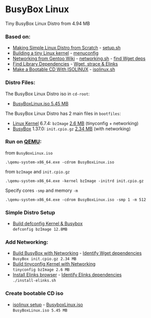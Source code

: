 # BusyBox Linux

Tiny BusyBox Linux Distro from 4.94 MB

### Based on:

* [Making Simple Linux Distro from Scratch](https://www.youtube.com/watch?v=QlzoegSuIzg) - [setup.sh](https://github.com/EN10/BusyBoxLinux/blob/main/setup.sh)
* [Building a tiny Linux kernel](https://weeraman.com/building-a-tiny-linux-kernel-8c07579ae79d) - [menuconfig](https://github.com/EN10/BusyBoxLinux/blob/main/tinymenuconfig.md) 
* [Networking from Gentoo Wiki](https://wiki.gentoo.org/wiki/Custom_Initramfs#Networking) - [networking.sh](https://github.com/EN10/BusyBoxLinux/blob/main/networking.sh) - [find Wget deps](https://github.com/EN10/BusyBoxLinux/blob/main/lib/wget/wget-libs.sh)    
* [Find Library Dependencies](https://unix.stackexchange.com/questions/120015/how-to-find-out-the-dynamic-libraries-executables-loads-when-run) - [Wget, strace & Elinks](https://github.com/EN10/BusyBoxLinux/tree/main/lib)  
* [Make a Bootable CD With ISOLINUX](https://wiki.syslinux.org/wiki/index.php?title=ISOLINUX) - [isolinux.sh](https://github.com/EN10/BusyBoxLinux/blob/main/cd-root/isolinux.sh)

### Distro Files:

The BusyBox Linux Distro iso in `cd-root`:  
* [BusyBoxLinux.iso 5.45 MB](https://github.com/EN10/BusyBoxLinux/blob/main/cd-root/BusyBoxLinux.iso)  

The BusyBox Linux Distro has 2 main files in `bootfiles`:

* [Linux Kernel](https://www.kernel.org) 6.7.4: `bzImage` [2.6 MB](https://github.com/EN10/BusyBoxLinux/blob/main/bootfiles/bzImage) (tinyconfig + networking)
* [BusyBox](https://busybox.net) 1.37.0: `init.cpio.gz` [2.34 MB](https://github.com/EN10/BusyBoxLinux/blob/main/bootfiles/init.cpio.gz) (with networking)


### Run on [QEMU](https://www.qemu.org):
from `BusyBoxLinux.iso`
```
.\qemu-system-x86_64.exe -cdrom BusyBoxLinux.iso
```
from `bzImage` and `init.cpio.gz`
```
.\qemu-system-x86_64.exe -kernel bzImage -initrd init.cpio.gz
```
Specify cores `-smp` and memory `-m`
```
.\qemu-system-x86_64.exe -cdrom BusyBoxLinux.iso -smp 1 -m 512
```
### Simple Distro Setup
* [Build defconfig Kernel & Busybox](https://github.com/EN10/BusyBoxLinux/blob/main/setup.sh)    
`defconfig bzImage 12.8MB`
### Add Networking:
* [Build BusyBox with Networking](https://github.com/EN10/BusyBoxLinux/blob/main/networking.sh) - [Identify Wget dependencies](https://github.com/EN10/BusyBoxLinux/blob/main/lib/wget/wget-libs.sh)    
`BusyBox init.cpio.gz 2.34 MB`
* [Build tinyconfig Kernel with Networking](https://github.com/EN10/BusyBoxLinux/blob/main/tinymenuconfig.md)    
`tinyconfig bzImage 2.6 MB`
* [Install Elinks browser](https://github.com/EN10/BusyBoxLinux/blob/main/bootfiles/install-elinks.sh) - [Identify Elinks dependencies](https://github.com/EN10/BusyBoxLinux/blob/main/lib/elinks/elinks.sh)  
`./install-elinks.sh`
### Create bootable CD iso
* [isolinux setup](https://github.com/EN10/BusyBoxLinux/blob/main/cd-root/isolinux.sh) - [BusyboxLinux.iso](https://github.com/EN10/BusyBoxLinux/blob/main/cd-root/BusyBoxLinux.iso)    
`BusyBoxLinux.iso 5.45 MB`
